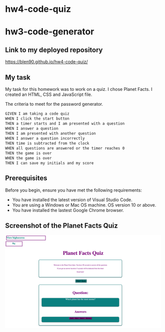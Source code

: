 # hw4-code-quiz

# hw3-code-generator


## Link to my deployed repository

https://blen90.github.io/hw4-code-quiz/

## My task

My task for this homework was to work on a quiz. I chose Planet Facts. I created an HTML, CSS and JavaScript file. 

The criteria to meet for the password generator.
```
GIVEN I am taking a code quiz
WHEN I click the start button
THEN a timer starts and I am presented with a question
WHEN I answer a question
THEN I am presented with another question
WHEN I answer a question incorrectly
THEN time is subtracted from the clock
WHEN all questions are answered or the timer reaches 0
THEN the game is over
WHEN the game is over
THEN I can save my initials and my score

```

## Prerequisites
Before you begin, ensure you have met the following requirements:
* You have installed the latest version of Visual Studio Code. 
* You are using a Windows or Mac OS machine. OS version 10 or above.
* You have installed the lastest Google Chrome browser.

## Screenshot of the Planet Facts Quiz
![Quiz](./assets/images/quiz.jpg)